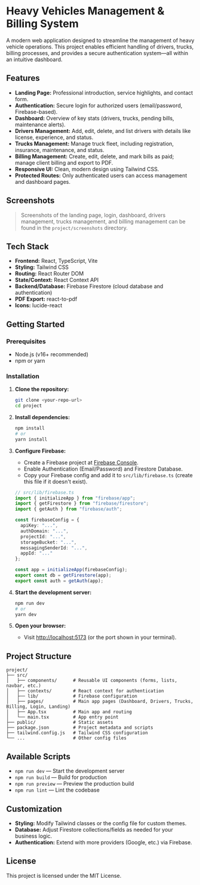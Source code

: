 # Heavy Vehicles Management & Billing System

A modern web application designed to streamline the management of heavy vehicle operations. This project enables efficient handling of drivers, trucks, billing processes, and provides a secure authentication system—all within an intuitive dashboard.

## Features

- **Landing Page:** Professional introduction, service highlights, and contact form.
- **Authentication:** Secure login for authorized users (email/password, Firebase-based).
- **Dashboard:** Overview of key stats (drivers, trucks, pending bills, maintenance alerts).
- **Drivers Management:** Add, edit, delete, and list drivers with details like license, experience, and status.
- **Trucks Management:** Manage truck fleet, including registration, insurance, maintenance, and status.
- **Billing Management:** Create, edit, delete, and mark bills as paid; manage client billing and export to PDF.
- **Responsive UI:** Clean, modern design using Tailwind CSS.
- **Protected Routes:** Only authenticated users can access management and dashboard pages.

## Screenshots

> Screenshots of the landing page, login, dashboard, drivers management, trucks management, and billing management can be found in the `project/screenshots` directory.

## Tech Stack

- **Frontend:** React, TypeScript, Vite
- **Styling:** Tailwind CSS
- **Routing:** React Router DOM
- **State/Context:** React Context API
- **Backend/Database:** Firebase Firestore (cloud database and authentication)
- **PDF Export:** react-to-pdf
- **Icons:** lucide-react

## Getting Started

### Prerequisites

- Node.js (v16+ recommended)
- npm or yarn

### Installation

1. **Clone the repository:**
   ```bash
   git clone <your-repo-url>
   cd project
   ```

2. **Install dependencies:**
   ```bash
   npm install
   # or
   yarn install
   ```

3. **Configure Firebase:**
   - Create a Firebase project at [Firebase Console](https://console.firebase.google.com/).
   - Enable Authentication (Email/Password) and Firestore Database.
   - Copy your Firebase config and add it to `src/lib/firebase.ts` (create this file if it doesn't exist).

   ```ts
   // src/lib/firebase.ts
   import { initializeApp } from "firebase/app";
   import { getFirestore } from "firebase/firestore";
   import { getAuth } from "firebase/auth";

   const firebaseConfig = {
     apiKey: "...",
     authDomain: "...",
     projectId: "...",
     storageBucket: "...",
     messagingSenderId: "...",
     appId: "..."
   };

   const app = initializeApp(firebaseConfig);
   export const db = getFirestore(app);
   export const auth = getAuth(app);
   ```

4. **Start the development server:**
   ```bash
   npm run dev
   # or
   yarn dev
   ```

5. **Open your browser:**
   - Visit [http://localhost:5173](http://localhost:5173) (or the port shown in your terminal).

## Project Structure

```
project/
├── src/
│   ├── components/      # Reusable UI components (forms, lists, navbar, etc.)
│   ├── contexts/        # React context for authentication
│   ├── lib/             # Firebase configuration
│   ├── pages/           # Main app pages (Dashboard, Drivers, Trucks, Billing, Login, Landing)
│   ├── App.tsx          # Main app and routing
│   └── main.tsx         # App entry point
├── public/              # Static assets
├── package.json         # Project metadata and scripts
├── tailwind.config.js   # Tailwind CSS configuration
└── ...                  # Other config files
```

## Available Scripts

- `npm run dev` — Start the development server
- `npm run build` — Build for production
- `npm run preview` — Preview the production build
- `npm run lint` — Lint the codebase

## Customization

- **Styling:** Modify Tailwind classes or the config file for custom themes.
- **Database:** Adjust Firestore collections/fields as needed for your business logic.
- **Authentication:** Extend with more providers (Google, etc.) via Firebase.

## License

This project is licensed under the MIT License.
